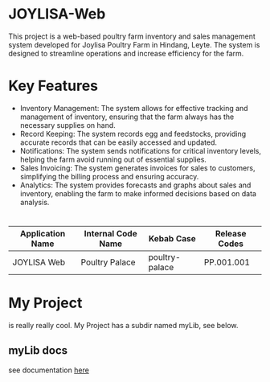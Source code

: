 # JOYLISA-Web
This project is a web-based poultry farm inventory and sales management system developed for Joylisa Poultry Farm in Hindang, Leyte. The system is designed to streamline operations and increase efficiency for the farm.

# Key Features
* Inventory Management: The system allows for effective tracking and management of inventory, ensuring that the farm always has the necessary supplies on hand.
* Record Keeping: The system records egg and feedstocks, providing accurate records that can be easily accessed and updated.
* Notifications: The system sends notifications for critical inventory levels, helping the farm avoid running out of essential supplies.
* Sales Invoicing: The system generates invoices for sales to customers, simplifying the billing process and ensuring accuracy.
* Analytics: The system provides forecasts and graphs about sales and inventory, enabling the farm to make informed decisions based on data analysis.
# 
| Application Name  | Internal Code Name | Kebab Case | Release Codes |
| ------------- | ------------- | ------------ | ------------- |
| JOYLISA Web   | Poultry Palace  | poultry-palace | PP.001.001  |

# My Project
is really really cool. My Project has a subdir named myLib, see below.

## myLib docs
see documentation [here](page1/README.md)
